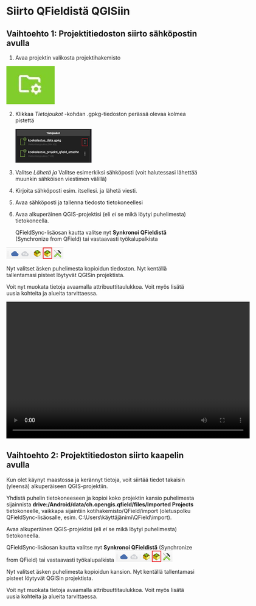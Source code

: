 # Siirto QFieldistä QGISiin

## Vaihtoehto 1: Projektitiedoston siirto sähköpostin avulla

1.  Avaa projektin valikosta projektihakemisto

![](img/projektihakemisto.png)

2.  Klikkaa *Tietojoukot* -kohdan .gpkg-tiedoston perässä olevaa kolmea pistettä

    ![](img/laheta-tiedosto.png)

3.  Valitse *Lähetä ja* Valitse esimerkiksi sähköposti (voit halutessasi lähettää muunkin sähköisen viestimen välillä)

4.  Kirjoita sähköposti esim. itsellesi. ja lähetä viesti.

5.  Avaa sähköposti ja tallenna tiedosto tietokoneellesi

6.  Avaa alkuperäinen QGIS-projektisi (eli *ei* se mikä löytyi puhelimesta) tietokoneella.

    QFieldSync-lisäosan kautta valitse nyt **Synkronoi QFieldistä** (Synchronize from QField) tai vastaavasti työkalupalkista

![](img/qfieldsync_import.png)

Nyt valitset äsken puhelimesta kopioidun tiedoston. Nyt kentällä tallentamasi pisteet löytyvät QGISin projektista.

Voit nyt muokata tietoja avaamalla attribuuttitaulukkoa. Voit myös lisätä uusia kohteita ja alueita tarvittaessa.

<video width="640" height="360" controls>

<source src="img/vienti_spostin_avulla.mp4" type="video/mp4">

</video>

## Vaihtoehto 2: Projektitiedoston siirto kaapelin avulla

Kun olet käynyt maastossa ja kerännyt tietoja, voit siirtää tiedot takaisin (yleensä) alkuperäiseen QGIS-projektiin.

Yhdistä puhelin tietokoneeseen ja kopioi koko projektin kansio puhelimesta sijainnista **drive:/Android/data/ch.opengis.qfield/files/Imported Projects** tietokoneelle, vaikkapa sijaintiin kotihakemisto/QField/import (oletuspolku QFieldSync-lisäosalle, esim. C:\Users\käyttäjänimi\\QField\\import).

Avaa alkuperäinen QGIS-projektisi (eli *ei* se mikä löytyi puhelimesta) tietokoneella.

QFieldSync-lisäosan kautta valitse nyt **Synkronoi QFieldistä** (Synchronize from QField) tai vastaavasti työkalupalkista [<img src="img/qfieldsync_import.png" width="150"/>](img/qfieldsync_import.png)

Nyt valitset äsken puhelimesta kopioidun kansion. Nyt kentällä tallentamasi pisteet löytyvät QGISin projektista.

Voit nyt muokata tietoja avaamalla attribuuttitaulukkoa. Voit myös lisätä uusia kohteita ja alueita tarvittaessa.
